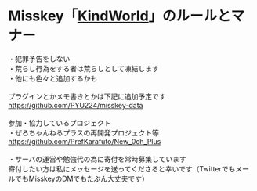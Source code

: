 <h1>Misskey「<a href="https://misskey.kindworld.one/">KindWorld</a>」のルールとマナー</h1>

・犯罪予告をしない<br>
・荒らし行為をする者は荒らしとして凍結します<br>
・他にも色々と追加するかも<br>
<br>
プラグインとかメモ書きとかは下記に追加予定です<br>
https://github.com/PYU224/misskey-data<br>
<br>
参加・協力しているプロジェクト<br>
・ぜろちゃんねるプラスの再開発プロジェクト等<br>
https://github.com/PrefKarafuto/New_0ch_Plus<br>
<br>
・サーバの運営や勉強代の為に寄付を常時募集しています<br>
寄付したい方は私にメッセージを送ってくださると幸いです（TwitterでもメールでもMisskeyのDMでもたぶん大丈夫です）
